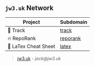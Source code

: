 ## `jw3.uk` Network
| Project | Subdomain |
| - | - |
| 🚅 Track | [track](https://track.jw3.uk) |
| 🔥 RepoRank | [reporank](https://reporank.jw3.uk) |
| 📄 LaTex Cheat Sheet | [latex](https://latex.jw3.uk) |

> [jw3.uk](https://jw3.uk) - _jack@jw3.uk_
